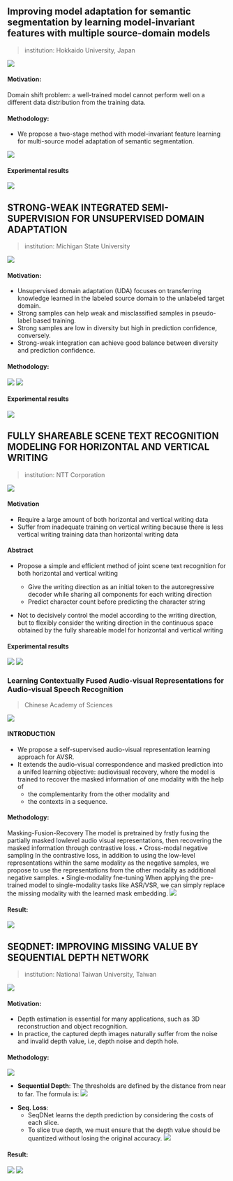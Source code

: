 ## Improving model adaptation for semantic segmentation by learning model-invariant features with multiple source-domain models
> institution: Hokkaido University, Japan

![](2022-10-19-13-54-23.png)

#### Motivation:
Domain shift problem: a well-trained model cannot perform well on a different data distribution from the training data.

#### Methodology:
- We propose a two-stage method with model-invariant feature learning for multi-source model adaptation of semantic segmentation.

![](2022-10-19-13-55-19.png)

#### Experimental results
![](2022-10-19-13-55-53.png)

## STRONG-WEAK INTEGRATED SEMI-SUPERVISION FOR UNSUPERVISED DOMAIN ADAPTATION
> institution: Michigan State University

![](2022-10-19-14-04-48.png)

#### Motivation:
- Unsupervised domain adaptation (UDA) focuses on transferring knowledge learned in the labeled source domain to the unlabeled target domain. 
- Strong samples can help weak and misclassified samples in pseudo-label based training. 
- Strong samples are low in diversity but high in prediction confidence, conversely.
- Strong-weak integration can achieve good balance between diversity and prediction confidence.

#### Methodology:
![](2022-10-19-14-07-24.png)
![](2022-10-19-14-07-36.png)

#### Experimental results
![](2022-10-19-14-08-16.png)

## FULLY SHAREABLE SCENE TEXT RECOGNITION MODELING FOR HORIZONTAL AND VERTICAL WRITING
> institution: NTT Corporation

![](2022-10-19-14-19-55.png)

#### Motivation
- Require a large amount of both horizontal and vertical writing data
- Suffer from inadequate training on vertical writing because there is less vertical writing training data than horizontal writing data

#### Abstract
- Propose a simple and efficient method of joint scene text recognition for both horizontal and vertical writing 
    - Give the writing direction as an initial token to the autoregressive decoder while sharing all components for each writing direction 
    - Predict character count before predicting the character string 

- Not to decisively control the model according to the writing direction, but to flexibly consider the writing direction in the continuous space obtained by the fully shareable model for horizontal and vertical writing

#### Experimental results
![](2022-10-19-14-29-44.png)
![](2022-10-19-14-29-52.png)

### Learning Contextually Fused Audio-visual Representations for Audio-visual Speech Recognition
> Chinese Academy of Sciences

![](2022-10-19-14-34-24.png)

#### INTRODUCTION
- We propose a self-supervised audio-visual representation learning approach for AVSR. 
- It extends the audio-visual correspondence and masked prediction into a unifed learning objective: audiovisual recovery, where the model is trained to recover the masked information of one modality with the help of 
    - the complementarity from the other modality and 
    - the contexts in a sequence.

#### Methodology:
Masking-Fusion-Recovery The model is pretrained by frstly fusing the partially masked lowlevel audio visual representations, then recovering the masked information through contrastive loss. 
• Cross-modal negative sampling In the contrastive loss, in addition to using the low-level representations within the same modality as the negative samples, we propose to use the representations from the other modality as additional negative samples. 
• Single-modality fne-tuning When applying the pre-trained model to single-modality tasks like ASR/VSR, we can simply replace the missing modality with the learned mask embedding.
![](2022-10-19-14-42-35.png)

#### Result:
![](2022-10-19-14-44-26.png)

## SEQDNET: IMPROVING MISSING VALUE BY SEQUENTIAL DEPTH NETWORK
> institution: National Taiwan University, Taiwan

![](2022-10-19-13-32-07.png)

#### Motivation:
- Depth estimation is essential for many applications, such as 3D reconstruction and object recognition.
- In practice, the captured depth images naturally suffer from the noise and invalid depth value, i.e, depth noise and depth hole.

#### Methodology:
![](2022-10-19-13-43-52.png)
- **Sequential Depth**:
The thresholds are defined by the distance from near to far. The formula is:
![](2022-10-19-13-38-50.png)
<!-- - Edge Awareness Loss (EA Loss):
EA Loss leverages the gradient of normal map as weights to represent the importance of current positions.
![](2022-10-19-13-40-19.png) -->
- **Seq. Loss**:
    - SeqDNet learns the depth prediction by considering the costs of each slice.
    - To slice true depth, we must ensure that the depth value should be quantized without losing the original accuracy.
![](2022-10-19-13-41-10.png)

#### Result:
![](2022-10-19-13-42-34.png)
![](2022-10-19-13-42-50.png)
